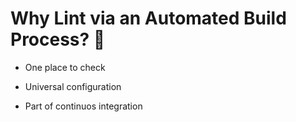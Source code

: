 # Why Lint via an Automated Build Process? 🤔

* One place to check

* Universal configuration

* Part of continuos integration
